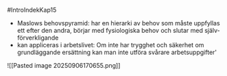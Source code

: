 #IntroIndekKap15
- Maslows behovspyramid: har en hierarki av behov som måste uppfyllas ett efter den andra, börjar med fysiologiska behov och slutar med själv-förverkligande
- kan appliceras i arbetslivet: Om inte har trygghet och säkerhet om grundläggande ersättning kan man inte utföra svårare arbetsuppgifter'

![[Pasted image 20250906170655.png]]